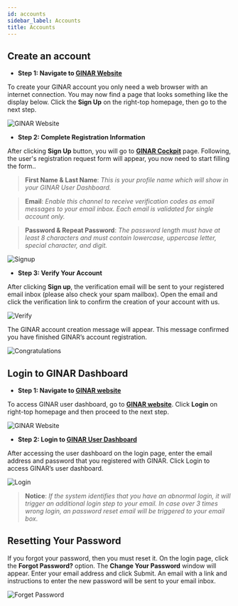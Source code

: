 ```yaml
---
id: accounts
sidebar_label: Accounts
title: Accounts
---
```


## Create an account

-	**Step 1: Navigate to [GINAR Website](https://www.ginar.io/)** 

To create your GINAR account you only need a web browser with an internet connection. You may now find a page that looks something like the display below. Click the **Sign Up** on the right-top homepage, then go to the next step.

![GINAR Website](https://github.com/GINARTeam/docs/blob/master/docs/API-User-Dashboard/1.%20GINAR%20Website.png?raw=true)

-	**Step 2: Complete Registration Information** 

After clicking **Sign Up** button, you will go to **[GINAR Cockpit](https://cockpit.ginar.io/#/register)** page. Following, the user's registration request form will appear, you now need to start filling the form.. 

> **First Name & Last Name**: *This is your profile name which will show in your GINAR User Dashboard.*

> **Email**: *Enable this channel to receive verification codes as email messages to your email inbox. Each email is validated for single account only.*

> **Password & Repeat Password**: *The password length must have at least 8 characters and must contain lowercase, uppercase letter, special character, and digit.*

![Signup](https://github.com/GINARTeam/docs/blob/master/docs/API-User-Dashboard/2.Signup.jpg?raw=true)

-	**Step 3: Verify Your Account** 

After clicking **Sign up**, the verification email will be sent to your registered email inbox (please also check your spam mailbox). Open the email and click the verification link to confirm the creation of your account with us.

![Verify](https://github.com/GINARTeam/docs/blob/master/docs/API-User-Dashboard/2.Signup2.jpg?raw=true)

The GINAR account creation message will appear. This message confirmed you have finished GINAR’s account registration. 

![Congratulations](https://github.com/GINARTeam/docs/blob/master/docs/API-User-Dashboard/3.Verify2.jpg?raw=true)


## Login to GINAR Dashboard

-	**Step 1: Navigate to [GINAR website](https://www.ginar.io/)** 

To access GINAR user dashboard, go to **[GINAR website](https://www.ginar.io/)**. Click **Login** on right-top homepage and then proceed to the next step.

![GINAR Website](https://github.com/GINARTeam/docs/blob/master/docs/API-User-Dashboard/1.%20GINAR%20Website.png?raw=true)

-	**Step 2: Login to [GINAR User Dashboard](https://cockpit.ginar.io/#/login)** 

After accessing the user dashboard on the login page, enter the email address and password that you registered with GINAR. Click Login to access GINAR’s user dashboard.

![Login](https://github.com/GINARTeam/docs/blob/master/docs/API-User-Dashboard/5.%20Login.png?raw=true)

> **Notice**:  *If the system identifies that you have an abnormal login, it will trigger an additional login step to your email. In case over 3 times wrong login, an password reset email will be triggered to your email box*.

## Resetting Your Password

If you forgot your password, then you must reset it. On the login page, click the **Forgot Password?** option. The **Change Your Password** window will appear. Enter your email address and click Submit. An email with a link and instructions to enter the new password will be sent to your email inbox.

![Forget Password](https://github.com/GINARTeam/docs/blob/master/docs/API-User-Dashboard/Forget%20Password.png?raw=true)
